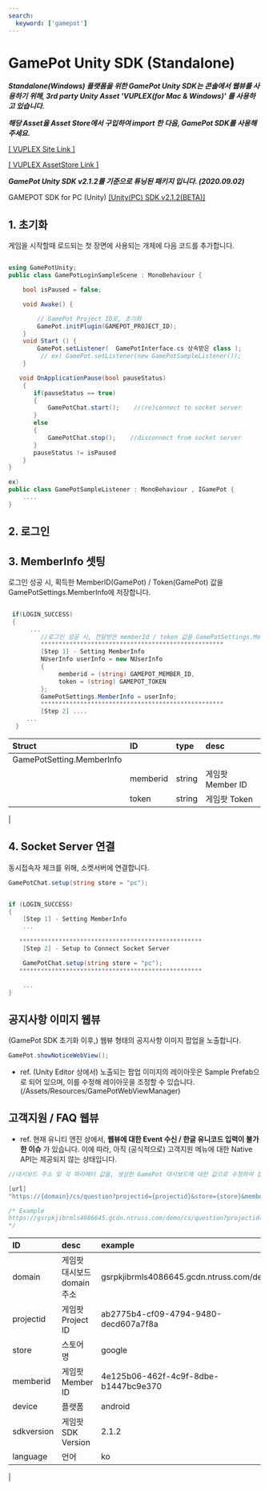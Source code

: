 ```yaml
---
search:
  keyword: ['gamepot']
---
```


# GamePot Unity SDK (Standalone)

**_Standalone(Windows) 플랫폼을 위한 GamePot Unity SDK는 콘솔에서 웹뷰를 사용하기 위해, 3rd party Unity Asset 'VUPLEX(for Mac & Windows)' 를 사용하고 있습니다._**

**_해당 Asset을 Asset Store에서 구입하여 import 한 다음, GamePot SDK를 사용해주세요._**

[[ VUPLEX Site Link ]](https://developer.vuplex.com/webview/overview)

[[ VUPLEX AssetStore Link ]](https://assetstore.unity.com/packages/tools/gui/3d-webview-for-windows-and-macos-154144)

**_GamePot Unity SDK v2.1.2를 기준으로 튜닝된 패키지 입니다. (2020.09.02)_**

GAMEPOT SDK for PC (Unity) [\[Unity(PC) SDK v2.1.2(BETA)\]](hhttps://kr.object.ncloudstorage.com/itsb/sdk/GamePotUnityPluginV2_v2.1.2_forStandalone%28Alpha%29_20200902.unitypackage)



## 1. 초기화

게임을 시작할때 로드되는 첫 장면에 사용되는 개체에 다음 코드를 추가합니다.

```csharp

using GamePotUnity;
public class GamePotLoginSampleScene : MonoBehaviour {

    bool isPaused = false;

    void Awake() {

        // GamePot Project ID로, 초기화
        GamePot.initPlugin(GAMEPOT_PROJECT_ID);
    }
    void Start () {
        GamePot.setListener(  GamePotInterface.cs 상속받은 class );
         // ex) GamePot.setListener(new GamePotSampleListener());
    }

   void OnApplicationPause(bool pauseStatus)
    {
       if(pauseStatus == true)
       {
           GamePotChat.start();    //(re)connect to socket server 
       }
       else
       {
           GamePotChat.stop();    //disconnect from socket server
       }
       pauseStatus != isPaused
    }
}

ex)
public class GamePotSampleListener : MonoBehaviour , IGamePot {
    ....
}
```

## 2. 로그인


## 3. MemberInfo 셋팅

로그인 성공 시, 획득한 MemberID(GamePot) / Token(GamePot) 값을 GamePotSettings.MemberInfo에 저장합니다.

```csharp

 if(LOGIN_SUCCESS)
 {
      ...
         //로그인 성공 시, 전달받은 memberId / token 값을 GamePotSettings.MemberInfo에 넣어줍니다.
         ***************************************************
         [Step 1] - Setting MemberInfo
         NUserInfo userInfo = new NUserInfo
         {
              memberid = (string) GAMEPOT_MEMBER_ID,
              token = (string) GAMEPOT_TOKEN
         };
         GamePotSettings.MemberInfo = userInfo;
         ***************************************************
         [Step 2] ....
     ...
  }

```

| Struct                    | ID       | type   | desc             |
| :------------------------ | :------- | :----- | :--------------- |
| GamePotSetting.MemberInfo |          |        |                  |
|                           | memberid | string | 게임팟 Member ID |
|                           | token    | string | 게임팟 Token     |
|

## 4. Socket Server 연결

동시접속자 체크를 위해, 소켓서버에 연결합니다.

```csharp
GamePotChat.setup(string store = "pc");
```

```csharp

if (LOGIN_SUCCESS)
{
    [Step 1] - Setting MemberInfo
    ...

   ***************************************************
    [Step 2] - Setup to Connect Socket Server

    GamePotChat.setup(string store = "pc");
   ***************************************************

    ...
}
```

<!-- ### Step 4
(setup 이후,) 소켓 서버에 대해 핸들링(connect / disconnect) 할 수 있습니다.

```csharp
GamePotChat.start();    //connect
GamePotChat.stop();    //disconnect
``` -->

## 공지사항 이미지 웹뷰

(GamePot SDK 초기화 이후,) 웹뷰 형태의 공지사항 이미지 팝업을 노출합니다.

```csharp
GamePot.showNoticeWebView();
```

- ref. (Unity Editor 상에서) 노출되는 팝업 이미지의 레이아웃은 Sample Prefab으로 되어 있으며, 이를 수정해 레이아웃을 조정할 수 있습니다. (/Assets/Resources/GamePotWebViewManager)

## 고객지원 / FAQ 웹뷰

- ref. 현재 유니티 엔진 상에서, **웹뷰에 대한 Event 수신 / 한글 유니코드 입력이 불가한 이슈** 가 있습니다. 이에 따라, 아직 (공식적으로) 고객지원 메뉴에 대한 Native API는 제공되지 않는 상태입니다.

```csharp
//대시보드 주소 및 각 파라메터 값을, 생성한 GamePot 대시보드에 대한 값으로 수정하여 접근이 가능합니다.

[url] 
"https://{domain}/cs/question?projectid={projectid}&store={store}&memberid={memberid}&device={device}&sdkversion={sdkversion}&language={language}"

/* Example 
https://gsrpkjibrmls4086645.gcdn.ntruss.com/demo/cs/question?projectid=ab2775b4-cf09-4794-9480-decd607a7f8a&store=google&memberid=4e125b06-462f-4c9f-8dbe-b1447bc9e370&device=android&sdkversion=2.1.2&language=ko
*/

```

| ID       | desc   | example             |
| :------- | :----- | :--------------- |
| domain |  게임팟 대시보드 domain 주소 | gsrpkjibrmls4086645.gcdn.ntruss.com/demo |
| projectid |  게임팟 Project ID | ab2775b4-cf09-4794-9480-decd607a7f8a |
| store    | 스토어 명 |  google |
| memberid   |  게임팟 Member ID |  4e125b06-462f-4c9f-8dbe-b1447bc9e370  |
| device    | 플랫폼  |  android   |
| sdkversion    | 게임팟 SDK Version |   2.1.2   |
| language    | 언어 |   ko   |
|